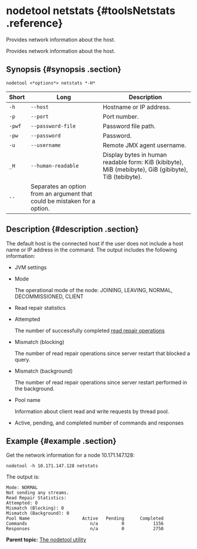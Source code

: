 # nodetool netstats {#toolsNetstats .reference}

Provides network information about the host.

Provides network information about the host.

## Synopsis {#synopsis .section}

```language-bash
nodetool <*options*> netstats *-H*
```

|Short|Long|Description|
|-----|----|-----------|
|`-h`|`--host`|Hostname or IP address.|
|`-p`|`--port`|Port number.|
|`-pwf`|`--password-file`|Password file path.|
|`-pw`|`--password`|Password.|
|`-u`|`--username`|Remote JMX agent username.|
|`_H`|`--human-readable`|Display bytes in human readable form: KiB \(kibibyte\), MiB \(mebibyte\), GiB \(gibibyte\), TiB \(tebibyte\).|
|`--`|Separates an option from an argument that could be mistaken for a option.|

## Description {#description .section}

The default host is the connected host if the user does not include a host name or IP address in the command. The output includes the following information:

-   JVM settings
-   Mode

    The operational mode of the node: JOINING, LEAVING, NORMAL, DECOMMISSIONED, CLIENT

-   Read repair statistics
-   Attempted

    The number of successfully completed [read repair operations](../dml/dmlClientRequestsRead.md)

-   Mismatch \(blocking\)

    The number of read repair operations since server restart that blocked a query.

-   Mismatch \(background\)

    The number of read repair operations since server restart performed in the background.

-   Pool name

    Information about client read and write requests by thread pool.

-   Active, pending, and completed number of commands and responses


## Example {#example .section}

Get the network information for a node 10.171.147.128:

```language-bash
nodetool -h 10.171.147.128 netstats
```

The output is:

```
Mode: NORMAL
Not sending any streams.
Read Repair Statistics:
Attempted: 0
Mismatch (Blocking): 0
Mismatch (Background): 0
Pool Name                    Active   Pending      Completed
Commands                        n/a         0           1156
Responses                       n/a         0           2750
```

**Parent topic:** [The nodetool utility](../../cassandra/tools/toolsNodetool.md)

